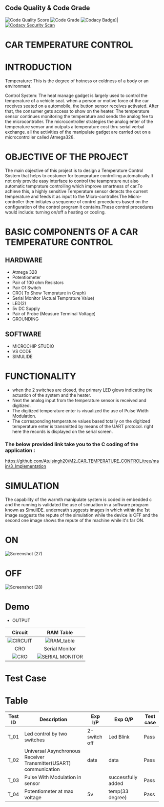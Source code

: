 ## Code Quality & Code Grade
![Code Quality Score](https://api.codiga.io/project/33003/score/svg) ![Code Grade](https://api.codiga.io/project/33003/status/svg) ![Codacy Badge](https://app.codacy.com/project/badge/Grade/3c3a383b7a204c5bb3803a60cf646edb)]| [![Codacy Security Scan](https://github.com/Atulsingh20/M2_CAR_TEMPERATURE_CONTROL/actions/workflows/codacy.yml/badge.svg)](https://github.com/Atulsingh20/M2_CAR_TEMPERATURE_CONTROL/actions/workflows/codacy.yml)

# CAR TEMPERATURE CONTROL

# INTRODUCTION
 Temperature: 
 This is the degree of hotness or coldness of a body or an environment.

Control  System:
The heat manage gadget is largely used to control the temperature of a vehicle seat. when a person or motive force of the car receives seated on a automobile, the button sensor receives activated. After that, the consumer gets access to show on the heater. The temperature sensor continues monitoring the temperature and sends the analog fee to the microcontroller. The microcontroller strategies the analog enter of the temperature sensor and outputs a temperature cost thru serial verbal exchange. all the activities of the manipulate gadget are carried out on a microcontroller called Atmega328.

# OBJECTIVE OF THE PROJECT
The main  objective of  this project is  to design a  Temperature Control System that helps to costumer for teamprature controlling automatically.It not only provide easy interface to control the teamprature nut also automatic temprature controlling which improve smartness of car.To achieve this, a highly sensitive Temperature sensor detects the current temperature and feeds it as input to the Micro-controller.The  Micro-controller then  initiates a  sequence of control  procedures based  on  the configuration  of  the control  program  it  contains.These control  procedures would include: turning on/off a heating or cooling.

# BASIC COMPONENTS OF A  CAR TEMPERATURE CONTROL 
##  HARDWARE
* Atmega 328
* Potentiometer
* Pair of 100 ohm Resistors 
* Pair Of Switch
* CRO( To Show Temprature in Graph)
* Serial Monitor (Actual Temprature Value)
* LED(2)
* 5v DC Supply
* Pair of Probe (Measure Terminal Voltage)
* GROUNDING
## SOFTWARE
* MICROCHIP STUDIO
* VS CODE
* SIMULIDE

# FUNCTIONALITY
* when the 2 switches are closed, the primary LED glows indicating the actuation of the system and the heater.
* Next the analog input from the temperature sensor is received and digitized.
* The digitized temperature enter is visualized the use of Pulse Width Modulation.
* The corresponding temperature values based totally on the digitized temperature enter is transmitted by means of the UART protocol. right here the records is displayed on the serial screen.

### The below provided link take you to the C coding of the application :
https://github.com/Atulsingh20/M2_CAR_TEMPERATURE_CONTROL/tree/main/3_Implementation

# SIMULATION
The capability of the warmth manipulate system is coded in embedded c and the running is validated the use of simuation in a software program known as SimulIDE. underneath suggests images in which within the 1st image suggests the repute of the simulation while the device is OFF and the second one image shows the repute of the machine while it's far ON.

 # ON
 ![Screenshot (27)](https://user-images.githubusercontent.com/101882303/164517676-6a7c6580-efc9-4ee7-91b1-8f76dbad2ba6.png)

 # OFF
 ![Screenshot (28)](https://user-images.githubusercontent.com/101882303/164517920-010f9f63-c61c-4c17-a156-13eb9195da5f.png)

# Demo
* OUTPUT

|Circuit|RAM Table|
|:--:|:--:|
![CIRCUIT](https://user-images.githubusercontent.com/101882303/164528660-947e3fe2-8bc2-420d-a089-6a931fff7f31.gif)|![RAM_table](https://user-images.githubusercontent.com/101882303/164530906-09186bbe-e83c-4ff8-96fc-406483e466d6.gif)
|CRO|Serial Monitor|
![CRO](https://user-images.githubusercontent.com/101882303/164528653-b33c22de-45c4-4758-af54-ae47ee929daf.gif)|![SERIAL MONITOR](https://user-images.githubusercontent.com/101882303/164531951-ecaf2900-9c9f-4383-993a-437ab6586715.gif)

# Test Case
# Table
| Test ID | Description | Exp I/P| Exp O/P|Test case
| --- | --- | --- | ---- |-----|
| T_01 |  Led control by two switches |2-switch off|  Led Blink |Pass|
| T_02| Universal Asynchronous Receiver Transmitter(USART) communication| data  | data |Pass|
| T_03 | Pulse With Modulation in sensor ||  successfully added |Pass|
| T_04|Potentiometer  at max voltage  |5v| temp(33 degree)|Pass|
